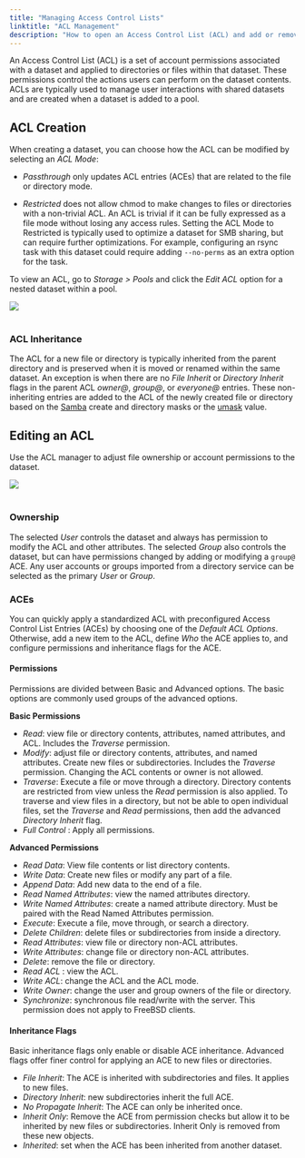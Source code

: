 ```yaml
---
title: "Managing Access Control Lists"
linktitle: "ACL Management"
description: "How to open an Access Control List (ACL) and add or remove Access Control Entries (ACEs)."
---
```


An Access Control List (ACL) is a set of account permissions associated with a dataset and applied to directories or files within that dataset.
These permissions control the actions users can perform on the dataset contents.
ACLs are typically used to manage user interactions with shared datasets and are created when a dataset is added to a pool.

## ACL Creation

When creating a dataset, you can choose how the ACL can be modified by selecting an *ACL Mode*:

* *Passthrough* only updates ACL entries (ACEs) that are related to the file or directory mode.

* *Restricted* does not allow chmod to make changes to files or directories with a non-trivial ACL.
  An ACL is trivial if it can be fully expressed as a file mode without losing any access rules.
  Setting the ACL Mode to Restricted is typically used to optimize a dataset for SMB sharing, but can require further optimizations.
  For example, configuring an rsync task with this dataset could require adding `--no-perms` as an extra option for the task.

To view an ACL, go to *Storage > Pools* and click the *Edit ACL* option for a nested dataset within a pool.

<img src="/images/dataset-options.png">
<br><br>

### ACL Inheritance

The ACL for a new file or directory is typically inherited from the parent directory and is preserved when it is moved or renamed within the same dataset.
An exception is when there are no *File Inherit* or *Directory Inherit* flags in the parent ACL *owner@*, *group@*, or *everyone@* entries.
These non-inheriting entries are added to the ACL of the newly created file or directory based on the [Samba](https://wiki.samba.org/index.php/Main_Page) create and directory masks or the [umask](https://www.freebsd.org/cgi/man.cgi?query=umask&sektion=2) value.

## Editing an ACL

Use the ACL manager to adjust file ownership or account permissions to the dataset.

<img src="/images/acl-manager.png">
<br><br>

### Ownership

The selected *User* controls the dataset and always has permission to modify the ACL and other attributes.
The selected *Group* also controls the dataset, but can have permissions changed by adding or modifying a `group@` ACE.
Any user accounts or groups imported from a directory service can be selected as the primary *User* or *Group*.

### ACEs

You can quickly apply a standardized ACL with preconfigured Access Control List Entries (ACEs) by choosing one of the *Default ACL Options*.
Otherwise, add a new item to the ACL, define *Who* the ACE applies to, and configure permissions and inheritance flags for the ACE.

#### Permissions

Permissions are divided between Basic and Advanced options.
The basic options are commonly used groups of the advanced options.

**Basic Permissions**

* *Read*: view file or directory contents, attributes, named attributes, and ACL.
  Includes the *Traverse* permission.
* *Modify*: adjust file or directory contents, attributes, and named attributes.
  Create new files or subdirectories.
  Includes the *Traverse* permission.
  Changing the ACL contents or owner is not allowed.
* *Traverse*: Execute a file or move through a directory.
  Directory contents are restricted from view unless the *Read* permission is also applied.
  To traverse and view files in a directory, but not be able to open individual files, set the *Traverse* and *Read* permissions, then add the advanced *Directory Inherit* flag.
* *Full Control* : Apply all permissions.

**Advanced Permissions**

* *Read Data*: View file contents or list directory contents.
* *Write Data*: Create new files or modify any part of a file.
* *Append Data*: Add new data to the end of a file.
* *Read Named Attributes*: view the named attributes directory.
* *Write Named Attributes*: create a named attribute directory. Must be paired with the Read Named Attributes permission.
* *Execute*: Execute a file, move through, or search a directory.
* *Delete Children*: delete files or subdirectories from inside a directory.
* *Read Attributes*: view file or directory non-ACL attributes.
* *Write Attributes*: change file or directory non-ACL attributes.
* *Delete*: remove the file or directory.
* *Read ACL* : view the ACL.
* *Write ACL*: change the ACL and the ACL mode.
* *Write Owner*: change the user and group owners of the file or directory.
* *Synchronize*: synchronous file read/write with the server. This permission does not apply to FreeBSD clients.

#### Inheritance Flags

Basic inheritance flags only enable or disable ACE inheritance.
Advanced flags offer finer control for applying an ACE to new files or directories.

* *File Inherit*: The ACE is inherited with subdirectories and files. It applies to new files.
* *Directory Inherit*: new subdirectories inherit the full ACE.
* *No Propagate Inherit*: The ACE can only be inherited once.
* *Inherit Only*: Remove the ACE from permission checks but allow it to be inherited by new files or subdirectories. Inherit Only is removed from these new objects.
* *Inherited*: set when the ACE has been inherited from another dataset.
